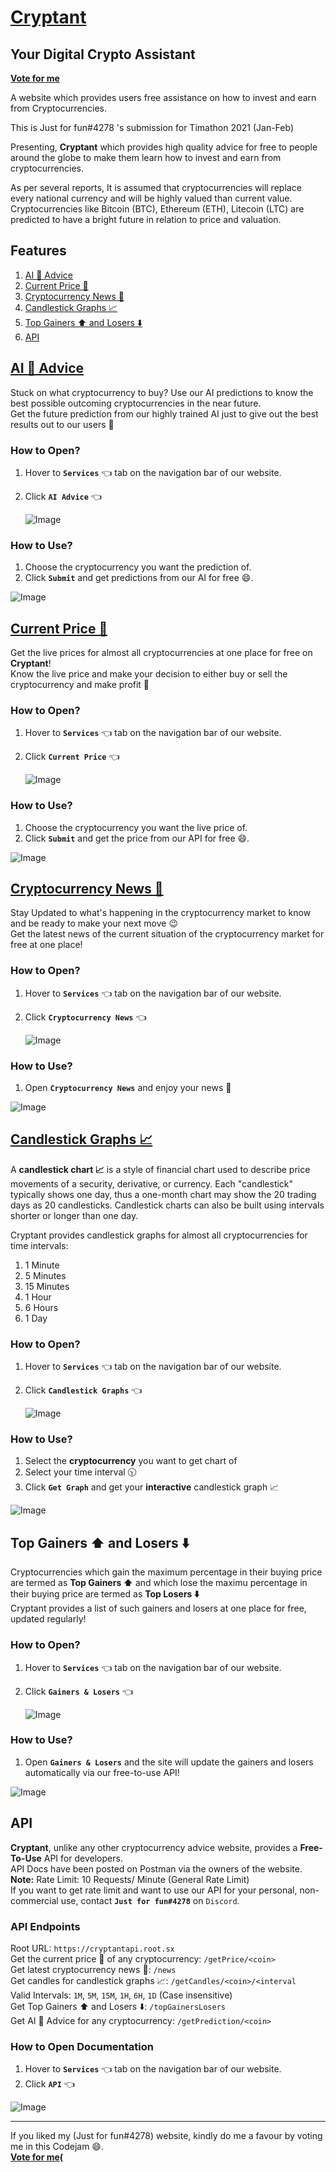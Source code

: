 # [Cryptant](https://cryptant.my.to/)
## Your Digital Crypto Assistant

**[Vote for me](https://twtcodejam.net/timathon/vote/357/)** <br />

A website which provides users free assistance on how to invest and earn from Cryptocurrencies.

This is Just for fun#4278 's submission for Timathon 2021 (Jan-Feb)

Presenting, **Cryptant** which provides high quality advice for free to people around the globe to make them learn how to invest and earn from cryptocurrencies.

As per several reports, It is assumed that cryptocurrencies will replace every national currency and will be highly valued than current value. Cryptocurrencies like Bitcoin (BTC), Ethereum (ETH), Litecoin (LTC) are predicted to have a bright future in relation to price and valuation.

## Features
1. [AI 🤖 Advice](#ai-🤖-advice)
2. [Current Price 💸](#current-price-💸)
3. [Cryptocurrency News 📰](#cryptocurrency-news-📰)
4. [Candlestick Graphs 📈](#candlestick-graphs-📈)
5. [Top Gainers ⬆️ and Losers ⬇️](#top-gainers-⬆️-and-losers-⬇️)
6. [API](#api)

## **[AI 🤖 Advice](https://cryptant.my.to/predictions.html)**
Stuck on what cryptocurrency to buy? Use our AI predictions to know the best possible outcoming cryptocurrencies in the near future. <br />
Get the future prediction from our highly trained AI just to give out the best results out to our users 🤑

### How to Open?
1. Hover to **`Services`** 👈 tab on the navigation bar of our website.
2. Click **`AI Advice`** 👈

	![Image](https://media.giphy.com/media/h3NpJGXOVivzDhQ1qI/giphy.gif)

### How to Use?
1. Choose the cryptocurrency you want the prediction of.
2. Click **`Submit`** and get predictions from our AI for free 😄.

![Image](https://media.giphy.com/media/QqM0fzb33qRIZOKizV/giphy.gif)


## **[Current Price 💸](https://cryptant.my.to/livePrice.html)**
Get the live prices for almost all cryptocurrencies at one place for free on **Cryptant**! <br />
Know the live price and make your decision to either buy or sell the cryptocurrency and make profit 🤑

### How to Open?
1. Hover to **`Services`** 👈 tab on the navigation bar of our website.
2. Click **`Current Price`** 👈

	![Image](https://media.giphy.com/media/OgvMw55zA7MNSh9Zot/giphy.gif)

### How to Use?
1. Choose the cryptocurrency you want the live price of.
2. Click **`Submit`** and get the price from our API for free 😄.

![Image](https://media.giphy.com/media/xJjWpOzCAPZL8pWIEp/giphy.gif)


## **[Cryptocurrency News 📰](https://cryptant.my.to/news.html)**
Stay Updated to what's happening in the cryptocurrency market to know and be ready to make your next move 😉 <br />
Get the latest news of the current situation of the cryptocurrency market for free at one place!

### How to Open?
1. Hover to **`Services`** 👈 tab on the navigation bar of our website.
2. Click **`Cryptocurrency News`** 👈

	![Image](https://media.giphy.com/media/BEQjSsJ3mOUldJg4pu/giphy.gif)

### How to Use?
1. Open **`Cryptocurrency News`** and enjoy your news 📰

![Image](https://media.giphy.com/media/GIOz5tAX8qzrbzIgrS/giphy.gif)


## **[Candlestick Graphs 📈](https://cryptant.my.to/graphs.html)**

A  **candlestick chart 📈**   is a style of financial chart used to describe price movements of a  security,  derivative, or  currency. Each "candlestick" typically shows one day, thus a one-month chart may show the 20 trading days as 20 candlesticks. Candlestick charts can also be built using intervals shorter or longer than one day.<br />

Cryptant provides candlestick graphs for almost all cryptocurrencies for time intervals:
1. 1 Minute
2. 5 Minutes
3. 15 Minutes
4. 1 Hour
5. 6 Hours
6. 1 Day


### How to Open?
1. Hover to **`Services`** 👈 tab on the navigation bar of our website.
2. Click **`Candlestick Graphs`** 👈

	![Image](https://media.giphy.com/media/8VMNRTWOJH9InGD0Qu/giphy.gif)


### How to Use?
1. Select the **cryptocurrency** you want to get chart of
2. Select your time interval 🕥
3. Click **`Get Graph`** and get your **interactive** candlestick graph 📈

![Image](https://media.giphy.com/media/9nr1OGBnI8aNCz2e29/giphy.gif)


## Top Gainers ⬆️ and Losers ⬇️

Cryptocurrencies which gain the maximum percentage in their buying price are termed as  **Top Gainers ⬆️** and which lose the maximu percentage in their buying price are termed as **Top Losers ⬇️** <br />
Cryptant provides a list of such gainers and losers at one place for free, updated regularly!

### How to Open?
1. Hover to **`Services`** 👈 tab on the navigation bar of our website.
2. Click **`Gainers & Losers`** 👈

	![Image](https://media.giphy.com/media/QtLJk3hjXDie9YVifo/giphy.gif)


### How to Use?
1. Open **`Gainers & Losers`** and the site will update the gainers and losers automatically via our free-to-use API!

![Image](https://media.giphy.com/media/PFYSxinwt9ZUO36Zi1/giphy.gif)


## API
**Cryptant**, unlike any other cryptocurrency advice website, provides a **Free-To-Use** API for developers.<br />
API Docs have been posted on Postman via the owners of the website. <br />
**Note:** Rate Limit: 10 Requests/ Minute (General Rate Limit) <br />
If you want to get rate limit and want to use our API for your personal, non-commercial use, contact **`Just for fun#4278`** on `Discord`. 

### API Endpoints
Root URL: `https://cryptantapi.root.sx` <br />
Get the current price 💸 of any cryptocurrency: `/getPrice/<coin>` <br />
Get latest cryptocurrency news 📰: `/news` <br />
Get candles for candlestick graphs 📈: `/getCandles/<coin>/<interval` <br />
Valid Intervals: `1M`, `5M`, `15M`, `1H`, `6H`, `1D` (Case insensitive) <br />
Get Top Gainers ⬆️ and Losers ⬇️: `/topGainersLosers` <br />
Get AI 🤖 Advice for any cryptocurrency: `/getPrediction/<coin>` <br />

### How to Open Documentation
1. Hover to **`Services`** 👈 tab on the navigation bar of our website.
2. Click **`API`** 👈

![Image](https://media.giphy.com/media/RZJ0Ew7WQaP6Xhk4mo/giphy.gif)

----
If you liked my (Just for fun#4278) website, kindly do me a favour by voting me in this Codejam 😄.<br />
**[Vote for me](https://twtcodejam.net/timathon/vote/357/)(**

